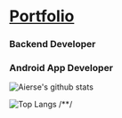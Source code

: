 # [Portfolio](https://accessible-supernova-c7a.notion.site/7146b8d22aee45488825a58f3e2dbe6d)
### Backend Developer
### Android App Developer

![Aierse's github stats](https://github-readme-stats.vercel.app/api?username=Aierse&show_icons=true)

![Top Langs](https://github-readme-stats.vercel.app/api/top-langs/?username=Aierse&layout=demo)
/**/
